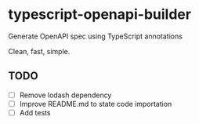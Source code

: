 # typescript-openapi-builder
Generate OpenAPI spec using TypeScript annotations

Clean, fast, simple.

## TODO

- [ ] Remove lodash dependency
- [ ] Improve README.md to state code importation
- [ ] Add tests
